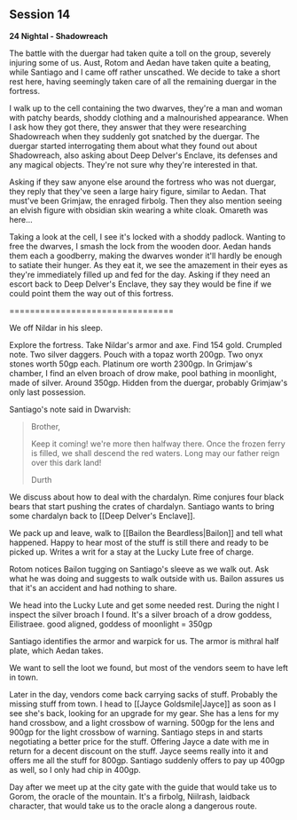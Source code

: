 ## Session 14

**24 Nightal - Shadowreach**

The battle with the duergar had taken quite a toll on the group, severely injuring some of us. Aust, Rotom and Aedan have taken quite a beating, while Santiago and I came off rather unscathed. We decide to take a short rest here, having seemingly taken care of all the remaining duergar in the fortress.

I walk up to the cell containing the two dwarves, they're a man and woman with patchy beards, shoddy clothing and a malnourished appearance. When I ask how they got there, they answer that they were researching Shadowreach when they suddenly got snatched by the duergar. The duergar started interrogating them about what they found out about Shadowreach, also asking about Deep Delver's Enclave, its defenses and any magical objects. They're not sure why they're interested in that. 

Asking if they saw anyone else around the fortress who was not duergar, they reply that they've seen a large hairy figure, similar to Aedan. That must've been Grimjaw, the enraged firbolg. Then they also mention seeing an elvish figure with obsidian skin wearing a white cloak. Omareth was here...

Taking a look at the cell, I see it's locked with a shoddy padlock. Wanting to free the dwarves, I smash the lock from the wooden door. Aedan hands them each a goodberry, making the dwarves wonder it'll hardly be enough to satiate their hunger. As they eat it, we see the amazement in their eyes as they're immediately filled up and fed for the day. Asking if they need an escort back to Deep Delver's Enclave, they say they would be fine if we could point them the way out of this fortress.

================================

We off Nildar in his sleep. 

Explore the fortress. Take Nildar's armor and axe. Find 154 gold. Crumpled note. Two silver daggers. Pouch with a topaz worth 200gp. Two onyx stones worth 50gp each. Platinum ore worth 2300gp. In Grimjaw's chamber, I find an elven broach of drow make, pool bathing in moonlight, made of silver. Around 350gp. Hidden from the duergar, probably Grimjaw's only last possession.

Santiago's note said in Dwarvish:

> Brother, 
> 
> Keep it coming! we're more then halfway there. Once the frozen ferry is filled, we shall descend the red waters. Long may our father reign over this dark land!  
> 
> Durth

We discuss about how to deal with the chardalyn. Rime conjures four black bears that start pushing the crates of chardalyn. Santiago wants to bring some chardalyn back to [[Deep Delver's Enclave]].

We pack up and leave, walk to [[Bailon the Beardless|Bailon]] and tell what happened. Happy to hear most of the stuff is still there and ready to be picked up. Writes a writ for a stay at the Lucky Lute free of charge.

Rotom notices Bailon tugging on Santiago's sleeve as we walk out. Ask what he was doing and suggests to walk outside with us. Bailon assures us that it's an accident and had nothing to share.

We head into the Lucky Lute and get some needed rest. During the night I inspect the silver broach I found. It's a silver broach of a drow goddess, Eilistraee. good aligned, goddess of moonlight = 350gp

Santiago identifies the armor and warpick for us. The armor is mithral half plate, which Aedan takes.

We want to sell the loot we found, but most of the vendors seem to have left in town.

Later in the day, vendors come back carrying sacks of stuff. Probably the missing stuff from town. I head to [[Jayce Goldsmile|Jayce]] as soon as I see she's back, looking for an upgrade for my gear. She has a lens for my hand crossbow, and a light crossbow of warning. 500gp for the lens and 900gp for the light crossbow of warning. Santiago steps in and starts negotiating a better price for the stuff. Offering Jayce a date with me in return for a decent discount on the stuff. Jayce seems really into it and offers me all the stuff for 800gp. Santiago suddenly offers to pay up 400gp as well, so I only had chip in 400gp.

Day after we meet up at the city gate with the guide that would take us to Gorom, the oracle of the mountain. It's a firbolg, Niilrash, laidback character, that would take us to the oracle along a dangerous route.